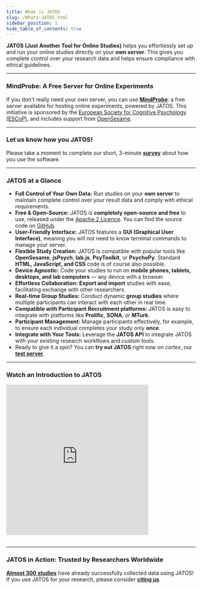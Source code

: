 ```yaml
---
title: What is JATOS
slug: /Whats-JATOS.html
sidebar_position: 1
hide_table_of_contents: true
---
```


**JATOS (Just Another Tool for Online Studies)** helps you effortlessly set up and run your online studies directly on your **own server**. This gives you complete control over your research data and helps ensure compliance with ethical guidelines.

-----

### MindProbe: A Free Server for Online Experiments

If you don't really need your *own* server, you can use **[MindProbe](https://mindprobe.eu/)**: a free server available for hosting online experiments, powered by JATOS. This initiative is sponsored by the [European Society for Cognitive Psychology (ESCoP)](https://www.escop.eu/), and includes support from [OpenSesame](https://osdoc.cogsci.nl/).

-----

### Let us know how you JATOS!

Please take a moment to complete our short, 3-minute **[survey](https://forms.gle/Jtjw4LxpyWVFEtG17)** about how you use the software. 

-----

### JATOS at a Glance

  * **Full Control of Your Own Data:** Run studies on your **own server** to maintain complete control over your result data and comply with ethical requirements.
  * **Free & Open-Source:** JATOS is **completely open-source and free** to use, released under the [Apache 2 Licence](http://www.apache.org/licenses/LICENSE-2.0.html). You can find the source code on [GitHub](https://github.com/JATOS/JATOS).
  * **User-Friendly Interface:** JATOS features a **GUI (Graphical User Interface)**, meaning you will not need to know terminal commands to manage your server.
  * **Flexible Study Creation:** JATOS is compatible with popular tools like **OpenSesame**, **jsPsych**, **lab.js**, **PsyToolkit**, or **PsychoPy**. Standard **HTML, JavaScript, and CSS** code is of course also possible.
  * **Device Agnostic:** Code your studies to run on **mobile phones, tablets, desktops, and lab computers** — any device with a browser.
  * **Effortless Collaboration:** **Export and import** studies with ease, facilitating exchange with other researchers.
  * **Real-time Group Studies:** Conduct dynamic **group studies** where multiple participants can interact with each other in real time.
  * **Compatible with Participant Recruitment platforms:** JATOS is easy to integrate with platforms like **Prolific**, **SONA**, or **MTurk**.
  * **Participant Management:** Manage participants effectively, for example, to ensure each individual completes your study only **once**.
  * **Integrate with Your Tools:** Leverage the **JATOS API** to integrate JATOS with your existing research workflows and custom tools.
  * Ready to give it a spin? You can **try out JATOS** right now on *cortex*, our **[test server](JATOS-Tryout-Server.html)**.

-----

### Watch an Introduction to JATOS

<iframe width="75%" height="400" src="https://www.youtube.com/embed/J1ELazppklQ" frameBorder="0" allow="accelerometer; autoplay; clipboard-write; encrypted-media; gyroscope; picture-in-picture" allowFullScreen></iframe>
<br /><br />

-----

### JATOS in Action: Trusted by Researchers Worldwide

**[Almost 300 studies](Papers-Citing-JATOS.html)** have already successfully collected data using JATOS! If you use JATOS for your research, please consider **[citing us](http://journals.plos.org/plosone/article?id=10.1371/journal.pone.0130834)**.
